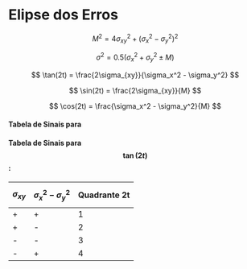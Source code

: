 # Elipse dos Erros

$$
M^2 = 4\sigma_{xy}^2 + (\sigma_x^2 - \sigma_y^2)^2
$$

$$
\sigma^2 = 0.5(\sigma_x^2 + \sigma_y^2 \pm M)
$$

$$
\tan(2t) = \frac{2\sigma_{xy}}{\sigma_x^2 - \sigma_y^2}
$$

$$
\sin(2t) = \frac{2\sigma_{xy}}{M}
$$

$$
\cos(2t) = \frac{\sigma_x^2 - \sigma_y^2}{M}
$$

#### Tabela de Sinais para&#x20;

#### Tabela de Sinais para $$\tan(2t)$$:

| $$\sigma_{xy}$$ | $$\sigma_x^2 - \sigma_y^2$$ | Quadrante 2t |
| --------------- | --------------------------- | ------------ |
| +               | +                           | 1            |
| +               | -                           | 2            |
| -               | -                           | 3            |
| -               | +                           | 4            |
